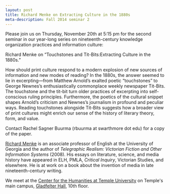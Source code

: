 ```yaml
---
layout: post
title: Richard Menke on Extracting Culture in the 1880s
meta-description: Fall 2014 seminar 2
---
```


Please join us on Thursday, November 20th at 5:15 pm for the second seminar in our year-long series on nineteenth-century knowledge organization practices and information culture:  

<span class="sc">Richard Menke</span> on “Touchstones and Tit-Bits:Extracting Culture in the 1880s.”

How should print culture respond to a modern explosion of new sources of information and new modes of reading? In the 1880s, the answer seemed to lie in excerpting—from Matthew Arnold’s exalted poetic “touchstones” to George Newnes’s enthusiastically commonplace weekly newspaper Tit-Bits. The touchstone and the tit-bit turn older practices of excerpting into self-conscious ruling principles. Furthermore, the poetics of the cultural snippet shapes Arnold’s criticism and Newnes’s journalism in profound and peculiar ways. Reading touchstones alongside Tit-Bits suggests how a broader view of print cultures might enrich our sense of the history of literary theory, form, and value.

Contact Rachel Sagner Buurma (rbuurma at swarthmore dot edu) for a copy of the paper. 

<a href = "http://www.richardmenke.net">Richard Menke</a> is an associate professor of English at the University of Georgia and the author of <i>Telegraphic Realism: Victorian Fiction and Other Information Systems</i> (2008). His essays on literature, science, and media history have appeared in ELH, PMLA, <i>Critical Inquiry</i>, Victorian Studies, and elsewhere. He is at work on a book about the invention of media in late nineteenth-century writing.

We meet at the <a href = "http://www.cla.temple.edu/chat/">Center for the Humanities at Temple University</a> on Temple's main campus, <a href = "http://www.temple.edu/humanities/about/directions/index.htm">Gladfelter Hall</a>, 10th floor.

